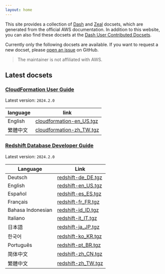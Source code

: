 ```yaml
---
layout: home
---
```


This site provides a collection of [Dash] and [Zeal] docsets, which are generated from the official AWS documentation.
In addition to this website, you can also find these docsets at the [Dash User Contributed Docsets].

Currently only the following docsets are available. If you want to request a new docset, please [open an issue] on GitHub.

[Dash]: https://kapeli.com/dash
[Zeal]: https://zealdocs.org/
[Dash User Contributed Docsets]: https://github.com/Kapeli/Dash-User-Contributions
[open an issue]: https://github.com/tzing/dashify-aws-docs/issues/new

> The maintainer is not affiliated with AWS.

## Latest docsets

### [CloudFormation User Guide](https://docs.aws.amazon.com/AWSCloudFormation/latest/UserGuide/Welcome.html)

Latest version: `2024.2.0`

| language | link                       |
| -------- | -------------------------- |
| English  | [cloudformation-en_US.tgz] |
| 繁體中文 | [cloudformation-zh_TW.tgz] |

[cloudformation-en_US.tgz]: https://github.com/tzing/aws-docs-archive/releases/download/cloudformation%2F2024.2.0/cloudformation-en_US.tgz
[cloudformation-zh_TW.tgz]: https://github.com/tzing/aws-docs-archive/releases/download/cloudformation%2F2024.2.0/cloudformation-zh_TW.tgz

### [Redshift Database Developer Guide](https://docs.aws.amazon.com/redshift/latest/dg/index.html)

Latest version: `2024.2.0`

| Language          | Link                 |
| ----------------- | -------------------- |
| Deutsch           | [redshift-de_DE.tgz] |
| English           | [redshift-en_US.tgz] |
| Español           | [redshift-es_ES.tgz] |
| Français          | [redshift-fr_FR.tgz] |
| Bahasa Indonesian | [redshift-id_ID.tgz] |
| Italiano          | [redshift-it_IT.tgz] |
| 日本語            | [redshift-ja_JP.tgz] |
| 한국어            | [redshift-ko_KR.tgz] |
| Português         | [redshift-pt_BR.tgz] |
| 简体中文          | [redshift-zh_CN.tgz] |
| 繁體中文          | [redshift-zh_TW.tgz] |

[redshift-de_DE.tgz]: https://github.com/tzing/aws-docs-archive/releases/download/redshift%2F2024.2.0/redshift-de_DE.tgz
[redshift-en_US.tgz]: https://github.com/tzing/aws-docs-archive/releases/download/redshift%2F2024.2.0/redshift-en_US.tgz
[redshift-es_ES.tgz]: https://github.com/tzing/aws-docs-archive/releases/download/redshift%2F2024.2.0/redshift-es_ES.tgz
[redshift-fr_FR.tgz]: https://github.com/tzing/aws-docs-archive/releases/download/redshift%2F2024.2.0/redshift-fr_FR.tgz
[redshift-id_ID.tgz]: https://github.com/tzing/aws-docs-archive/releases/download/redshift%2F2024.2.0/redshift-id_ID.tgz
[redshift-it_IT.tgz]: https://github.com/tzing/aws-docs-archive/releases/download/redshift%2F2024.2.0/redshift-it_IT.tgz
[redshift-ja_JP.tgz]: https://github.com/tzing/aws-docs-archive/releases/download/redshift%2F2024.2.0/redshift-ja_JP.tgz
[redshift-ko_KR.tgz]: https://github.com/tzing/aws-docs-archive/releases/download/redshift%2F2024.2.0/redshift-ko_KR.tgz
[redshift-pt_BR.tgz]: https://github.com/tzing/aws-docs-archive/releases/download/redshift%2F2024.2.0/redshift-pt_BR.tgz
[redshift-zh_CN.tgz]: https://github.com/tzing/aws-docs-archive/releases/download/redshift%2F2024.2.0/redshift-zh_CN.tgz
[redshift-zh_TW.tgz]: https://github.com/tzing/aws-docs-archive/releases/download/redshift%2F2024.2.0/redshift-zh_TW.tgz
